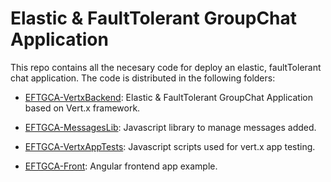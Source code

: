 # Elastic & FaultTolerant GroupChat Application


This repo contains all the necesary code for deploy an elastic, faultTolerant chat application. 
The code is distributed in the following folders:

* [EFTGCA-VertxBackend](EFTGCA-VertxBackend): Elastic & FaultTolerant GroupChat Application based on Vert.x framework.

* [EFTGCA-MessagesLib](EFTGCA-MessagesLib): Javascript library to manage messages added.

* [EFTGCA-VertxAppTests](EFTGCA-VertxAppTests): Javascript scripts used for vert.x app testing.

* [EFTGCA-Front](EFTGCA-Front): Angular frontend app example.